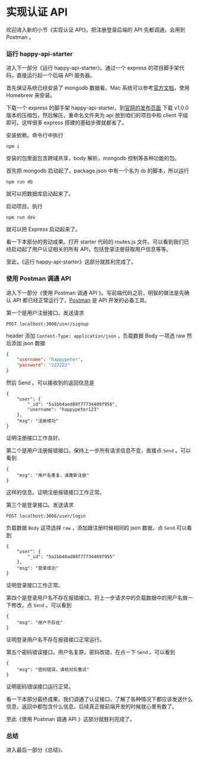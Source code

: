 # 实现认证 API

欢迎进入新的小节《实现认证 API》。把注册登录后端的 API 先都调通，会用到 Postman 。

### 运行 happy-api-starter

进入下一部分《运行 happy-api-starter》。通过一个 express 的项目脚手架代码，直接运行起一个后端 API 服务器。

首先保证系统已经安装了 mongodb 数据看。Mac 系统可以参考[官方文档](https://docs.mongodb.com/manual/tutorial/install-mongodb-on-os-x/)，使用  Homebrew 来安装。

下载一个 express 的脚手架 happy-api-starter。到[官网的发布页面](https://github.com/happypeter/happy-api-starter/releases) 下载 v1.0.0 版本的压缩包，然后解压，重命名文件夹为 api 放到咱们的项目中和 client 平级即可。这样很多 express 搭建的基础步骤就都省了。

安装依赖。命令行中执行

```
npm i
```

安装的包里面包含跨域共享，body 解析，mongodb 控制等各种功能的包。

首先把 mongodb 启动起了。package.json 中有一个名为 `db` 的脚本，所以运行

```
npm run db
```

就可以把数据库启动起来了。

启动项目。执行

```
npm run dev
```

就可以把 Express 启动起来了。

看一下本部分的劳动成果。打开 starter 代码的 routes.js 文件。可以看到我们已经启动起了用户认证相关的所有 API，包括登录注册获取用户信息等等。

至此，《运行 happy-api-starter》这部分就胜利完成了。

### 使用 Postman 调通 API

进入下一部分《使用 Postman 调通 API 》。写前端代码之前，明智的做法是先确认 API 都已经正常运行了，[Postman](https://www.getpostman.com/) 是 API 开发的必备工具。

第一个是用户注册接口。发送请求

```
POST localhost:3008/user/signup
```

header 添加 `Content-Type: application/json` ，负载数据  Body 一项选 raw 然后添加 json 数据


```json
{
    "username": "happypeter",
    "password": "222222"
}
```

然后 Send 。可以接收到的返回信息是

```
{
    "user": {
        "_id": "5a1bb4aed88f77734409f956",
        "username": "happypeter123"
    },
    "msg": "注册成功"
}
```

证明注册接口工作良好。

第二个是用户注册报错接口。保持上一步所有请求信息不变，直接点 `Send` 。可以看到

```
{
    "msg": "用户名重复，请重新注册"
}
```

这样的信息。证明注册报错接口工作正常。

第三个是登录接口。发送请求

```
POST localhost:3008/user/login
```

负载数据 `Body` 这项选择 `raw` ，添加跟注册时候相同的 json 数据，点 `Send`.可以看到

```
{
    "user": {
        "_id": "5a1bb40ad88f77734409f955"
    },
    "msg": "登录成功"
}
```

证明登录接口工作正常。

第四个是登录用户名不存在报错接口。将上一步请求中的负载数据中的用户名做一下修改，点 `Send` 。可以看到

```
{
    "msg": "用户不存在"
}
```

证明登录用户名不存在报错接口正常运行。

第五个密码错误接口。用户名复原，密码改错，在点一下 `Send` 。可以看到

```
{
    "msg": "密码错误，请核对后重试"
}
```

证明密码错误接口运行正常。

看一下本部分最终成果。我们调通了认证接口，了解了各种情况下都应该发送什么信息，返回中都包含什么信息。后续真正做前端开发的时候就心里有数了。

至此《使用 Postman 调通 API 》这部分就胜利完成了。


### 总结

进入最后一部分《总结》。